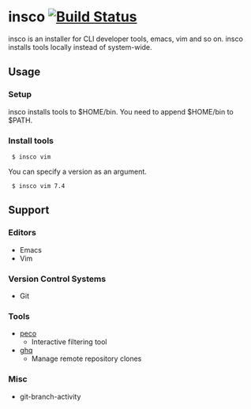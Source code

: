 # insco [![Build Status][travis-image]][travis-url]

insco is an installer for CLI developer tools, emacs, vim and so on.
insco installs tools locally instead of system-wide.

## Usage

### Setup

insco installs tools to $HOME/bin. You need to append $HOME/bin to $PATH.

### Install tools

```shell
 $ insco vim
```

You can specify a version as an argument.

```shell
 $ insco vim 7.4
```

## Support

### Editors
- Emacs
- Vim

### Version Control Systems
- Git

### Tools
- [peco](https://github.com/peco/peco)
  - Interactive filtering tool
- [ghq](https://github.com/motemen/ghq)
  - Manage remote repository clones
  
### Misc
- git-branch-activity

[travis-image]: https://img.shields.io/travis/tatsuyafw/insco.svg
[travis-url]: https://travis-ci.org/tatsuyafw/insco
